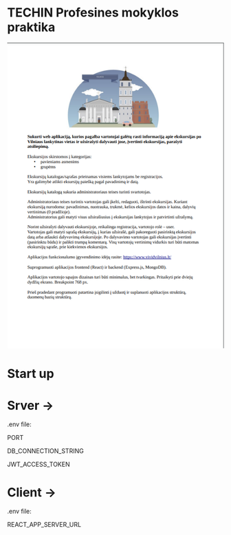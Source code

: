 # TECHIN Profesines mokyklos praktika

![Uzduotis](https://github.com/Daniusvl/TECHIN_Praktika/blob/main/ekskursijos_praktikos_uzduotis.png?raw=true)


# Start up

# Srver ->
.env file:

PORT

DB_CONNECTION_STRING

JWT_ACCESS_TOKEN


# Client -> 
.env file:

REACT_APP_SERVER_URL